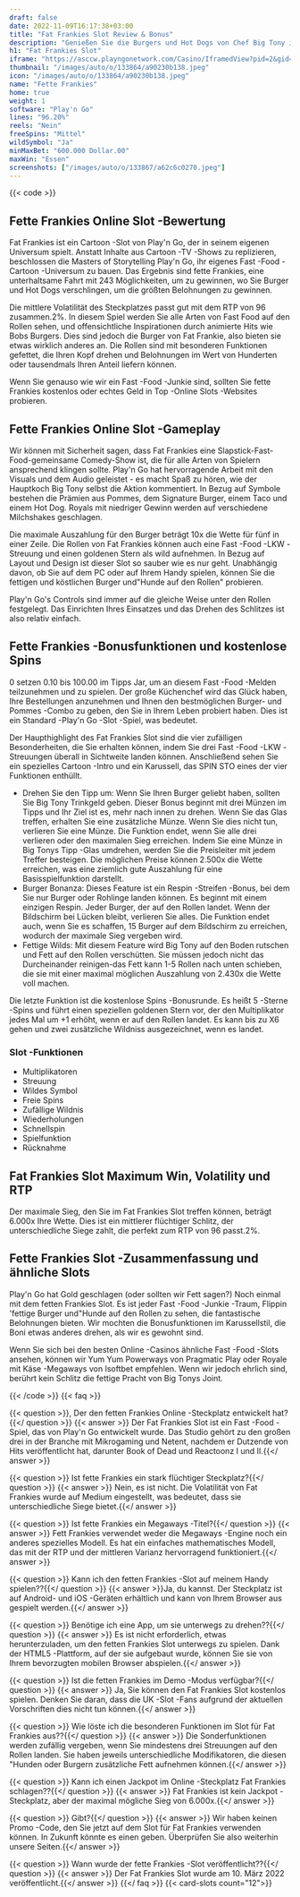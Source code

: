 ```yaml
---
draft: false
date: 2022-11-09T16:17:38+03:00
title: "Fat Frankies Slot Review & Bonus"
description: "Genießen Sie die Burgers und Hot Dogs von Chef Big Tony in Play'n Go's neuester Fast -Food -Slot -Slot Fat Frankies, die fettige Burger -Fans mit zufällig vergebenen Sonderfunktionen erfreuen werden."
h1: "Fat Frankies Slot"
iframe: "https://asccw.playngonetwork.com/Casino/IframedView?pid=2&gid=fatfrankies&lang=en_US&practice=1&channel=desktop&div=flashobject&width=100%25&height=100%25&user=&password=&ctx=&demo=2&brand=&lobby=&rccurrentsessiontime=0&rcintervaltime=0&rcaccounthistoryurl=&rccontinueurl=&rcexiturl=&rchistoryurlmode=&autoplaylimits=0&autoplayreset=0&callback=flashCallback&rcmga=&resourcelevel=0&hasjackpots=False&country=&pauseplay=&playlimit=&selftest=&sessiontime=&coreweburl=https://asccw.playngonetwork.com/&showpoweredby=True"
thumbnail: "/images/auto/o/133864/a90230b138.jpeg"
icon: "/images/auto/o/133864/a90230b138.jpeg"
name: "Fette Frankies"
home: true
weight: 1
software: "Play'n Go"
lines: "96.20%"
reels: "Nein"
freeSpins: "Mittel"
wildSymbol: "Ja"
minMaxBet: "600.000 Dollar.00"
maxWin: "Essen"
screenshots: ["/images/auto/o/133867/a62c6c0270.jpeg"]
---
```


{{< code >}}<h2>Fette Frankies Online Slot -Bewertung</h2><p>Fat Frankies ist ein Cartoon -Slot von Play'n Go, der in seinem eigenen Universum spielt. Anstatt Inhalte aus Cartoon -TV -Shows zu replizieren, beschlossen die Masters of Storytelling Play'n Go, ihr eigenes Fast -Food -Cartoon -Universum zu bauen. Das Ergebnis sind fette Frankies, eine unterhaltsame Fahrt mit 243 Möglichkeiten, um zu gewinnen, wo Sie Burger und Hot Dogs verschlingen, um die größten Belohnungen zu gewinnen.</p><p>Die mittlere Volatilität des Steckplatzes passt gut mit dem RTP von 96 zusammen.2%. In diesem Spiel werden Sie alle Arten von Fast Food auf den Rollen sehen, und offensichtliche Inspirationen durch animierte Hits wie Bobs Burgers. Dies sind jedoch die Burger von Fat Frankie, also bieten sie etwas wirklich anderes an. Die Rollen sind mit besonderen Funktionen gefettet, die Ihren Kopf drehen und Belohnungen im Wert von Hunderten oder tausendmals Ihren Anteil liefern können.</p><p>Wenn Sie genauso wie wir ein Fast -Food -Junkie sind, sollten Sie fette Frankies kostenlos oder echtes Geld in Top -Online Slots -Websites probieren.</p><h2>Fette Frankies Online Slot -Gameplay</h2><p>Wir können mit Sicherheit sagen, dass Fat Frankies eine Slapstick-Fast-Food-gemeinsame Comedy-Show ist, die für alle Arten von Spielern ansprechend klingen sollte. Play'n Go hat hervorragende Arbeit mit den Visuals und dem Audio geleistet - es macht Spaß zu hören, wie der Hauptkoch Big Tony selbst die Aktion kommentiert. In Bezug auf Symbole bestehen die Prämien aus Pommes, dem Signature Burger, einem Taco und einem Hot Dog. Royals mit niedriger Gewinn werden auf verschiedene Milchshakes geschlagen.</p><p>Die maximale Auszahlung für den Burger beträgt 10x die Wette für fünf in einer Zeile. Die Rollen von Fat Frankies können auch eine Fast -Food -LKW -Streuung und einen goldenen Stern als wild aufnehmen. In Bezug auf Layout und Design ist dieser Slot so sauber wie es nur geht. Unabhängig davon, ob Sie auf dem PC oder auf Ihrem Handy spielen, können Sie die fettigen und köstlichen Burger und"Hunde auf den Rollen" probieren.</p><p>Play'n Go's Controls sind immer auf die gleiche Weise unter den Rollen festgelegt. Das Einrichten Ihres Einsatzes und das Drehen des Schlitzes ist also relativ einfach.</p><h2>Fette Frankies -Bonusfunktionen und kostenlose Spins</h2><p>0 setzen 0.10 bis 100.00 im Tipps Jar, um an diesem Fast -Food -Melden teilzunehmen und zu spielen. Der große Küchenchef wird das Glück haben, Ihre Bestellungen anzunehmen und Ihnen den bestmöglichen Burger- und Pommes -Combo zu geben, den Sie in Ihrem Leben probiert haben. Dies ist ein Standard -Play'n Go -Slot -Spiel, was bedeutet.</p><p>Der Haupthighlight des Fat Frankies Slot sind die vier zufälligen Besonderheiten, die Sie erhalten können, indem Sie drei Fast -Food -LKW -Streuungen überall in Sichtweite landen können. Anschließend sehen Sie ein spezielles Cartoon -Intro und ein Karussell, das SPIN STO eines der vier Funktionen enthüllt.</p><ul><li>Drehen Sie den Tipp um: Wenn Sie Ihren Burger geliebt haben, sollten Sie Big Tony Trinkgeld geben. Dieser Bonus beginnt mit drei Münzen im Tipps und Ihr Ziel ist es, mehr nach innen zu drehen. Wenn Sie das Glas treffen, erhalten Sie eine zusätzliche Münze. Wenn Sie dies nicht tun, verlieren Sie eine Münze. Die Funktion endet, wenn Sie alle drei verlieren oder den maximalen Sieg erreichen. Indem Sie eine Münze in Big Tonys Tipp -Glas umdrehen, werden Sie die Preisleiter mit jedem Treffer besteigen. Die möglichen Preise können 2.500x die Wette erreichen, was eine ziemlich gute Auszahlung für eine Basisspielfunktion darstellt.</li><li>Burger Bonanza: Dieses Feature ist ein Respin -Streifen -Bonus, bei dem Sie nur Burger oder Rohlinge landen können. Es beginnt mit einem einzigen Respin. Jeder Burger, der auf den Rollen landet. Wenn der Bildschirm bei Lücken bleibt, verlieren Sie alles. Die Funktion endet auch, wenn Sie es schaffen, 15 Burger auf dem Bildschirm zu erreichen, wodurch der maximale Sieg vergeben wird.</li><li>Fettige Wilds: Mit diesem Feature wird Big Tony auf den Boden rutschen und Fett auf den Rollen verschütten. Sie müssen jedoch nicht das Durcheinander reinigen-das Fett kann 1-5 Rollen nach unten schieben, die sie mit einer maximal möglichen Auszahlung von 2.430x die Wette voll machen.</li></ul><p>Die letzte Funktion ist die kostenlose Spins -Bonusrunde. Es heißt 5 -Sterne -Spins und führt einen speziellen goldenen Stern vor, der den Multiplikator jedes Mal um +1 erhöht, wenn er auf den Rollen landet. Es kann bis zu X6 gehen und zwei zusätzliche Wildniss ausgezeichnet, wenn es landet.</p><h3>
Slot -Funktionen</h3><ul>
<li></span>
Multiplikatoren</li>
<li></span>
Streuung</li>
<li></span>
Wildes Symbol</li>
<li></span>
Freie Spins</li>
<li></span>
Zufällige Wildnis</li>
<li></span>
Wiederholungen</li>
<li></span>
Schnellspin</li>
<li></span>
Spielfunktion</li>
<li></span>
Rücknahme</li></ul><h2>Fat Frankies Slot Maximum Win, Volatility und RTP</h2><p>Der maximale Sieg, den Sie im Fat Frankies Slot treffen können, beträgt 6.000x Ihre Wette. Dies ist ein mittlerer flüchtiger Schlitz, der unterschiedliche Siege zahlt, die perfekt zum RTP von 96 passt.2%.</p><h2>Fette Frankies Slot -Zusammenfassung und ähnliche Slots</h2><p>Play'n Go hat Gold geschlagen (oder sollten wir Fett sagen?) Noch einmal mit dem fetten Frankies Slot. Es ist jeder Fast -Food -Junkie -Traum, Flippin 'fettige Burger und"Hunde auf den Rollen zu sehen, die fantastische Belohnungen bieten. Wir mochten die Bonusfunktionen im Karussellstil, die Boni etwas anderes drehen, als wir es gewohnt sind.</p><p>Wenn Sie sich bei den besten Online -Casinos ähnliche Fast -Food -Slots ansehen, können wir Yum Yum Powerways von Pragmatic Play oder Royale mit Käse -Megaways von Isoftbet empfehlen. Wenn wir jedoch ehrlich sind, berührt kein Schlitz die fettige Pracht von Big Tonys Joint.</p>
{{< /code >}}
{{< faq >}}

{{< question >}}, Der den fetten Frankies Online -Steckplatz entwickelt hat?{{</ question >}}
{{< answer >}} Der Fat Frankies Slot ist ein Fast -Food -Spiel, das von Play'n Go entwickelt wurde. Das Studio gehört zu den großen drei in der Branche mit Mikrogaming und Netent, nachdem er Dutzende von Hits veröffentlicht hat, darunter Book of Dead und Reactoonz I und II.{{</ answer >}}

{{< question >}} Ist fette Frankies ein stark flüchtiger Steckplatz?{{</ question >}}
{{< answer >}} Nein, es ist nicht. Die Volatilität von Fat Frankies wurde auf Medium eingestellt, was bedeutet, dass sie unterschiedliche Siege bietet.{{</ answer >}}

{{< question >}} Ist fette Frankies ein Megaways -Titel?{{</ question >}}
{{< answer >}} Fett Frankies verwendet weder die Megaways -Engine noch ein anderes spezielles Modell. Es hat ein einfaches mathematisches Modell, das mit der RTP und der mittleren Varianz hervorragend funktioniert.{{</ answer >}}

{{< question >}} Kann ich den fetten Frankies -Slot auf meinem Handy spielen??{{</ question >}}
{{< answer >}}Ja, du kannst. Der Steckplatz ist auf Android- und iOS -Geräten erhältlich und kann von Ihrem Browser aus gespielt werden.{{</ answer >}}

{{< question >}} Benötige ich eine App, um sie unterwegs zu drehen??{{</ question >}}
{{< answer >}} Es ist nicht erforderlich, etwas herunterzuladen, um den fetten Frankies Slot unterwegs zu spielen. Dank der HTML5 -Plattform, auf der sie aufgebaut wurde, können Sie sie von Ihrem bevorzugten mobilen Browser abspielen.{{</ answer >}}

{{< question >}} Ist die fetten Frankies im Demo -Modus verfügbar?{{</ question >}}
{{< answer >}} Ja, Sie können den Fat Frankies Slot kostenlos spielen. Denken Sie daran, dass die UK -Slot -Fans aufgrund der aktuellen Vorschriften dies nicht tun können.{{</ answer >}}

{{< question >}} Wie löste ich die besonderen Funktionen im Slot für Fat Frankies aus??{{</ question >}}
{{< answer >}} Die Sonderfunktionen werden zufällig vergeben, wenn Sie mindestens drei Streuungen auf den Rollen landen. Sie haben jeweils unterschiedliche Modifikatoren, die diesen "Hunden oder Burgern zusätzliche Fett aufnehmen können.{{</ answer >}}

{{< question >}} Kann ich einen Jackpot im Online -Steckplatz Fat Frankies schlagen??{{</ question >}}
{{< answer >}} Fat Frankies ist kein Jackpot -Steckplatz, aber der maximal mögliche Sieg von 6.000x.{{</ answer >}}

{{< question >}} Gibt?{{</ question >}}
{{< answer >}} Wir haben keinen Promo -Code, den Sie jetzt auf dem Slot für Fat Frankies verwenden können. In Zukunft könnte es einen geben. Überprüfen Sie also weiterhin unsere Seiten.{{</ answer >}}

{{< question >}} Wann wurde der fette Frankies -Slot veröffentlicht??{{</ question >}}
{{< answer >}} Der Fat Frankies Slot wurde am 10. März 2022 veröffentlicht.{{</ answer >}}
{{</ faq >}}
{{< card-slots count="12">}}
